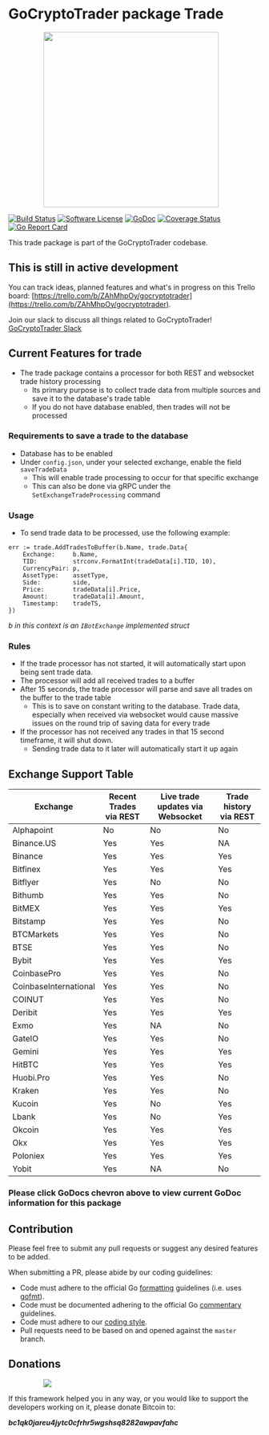 # GoCryptoTrader package Trade

<img src="/common/gctlogo.png?raw=true" width="350px" height="350px" hspace="70">


[![Build Status](https://github.com/thrasher-corp/gocryptotrader/actions/workflows/tests.yml/badge.svg?branch=master)](https://github.com/thrasher-corp/gocryptotrader/actions/workflows/tests.yml)
[![Software License](https://img.shields.io/badge/License-MIT-orange.svg?style=flat-square)](https://github.com/thrasher-corp/gocryptotrader/blob/master/LICENSE)
[![GoDoc](https://godoc.org/github.com/thrasher-corp/gocryptotrader?status.svg)](https://godoc.org/github.com/thrasher-corp/gocryptotrader/exchanges/trade)
[![Coverage Status](http://codecov.io/github/thrasher-corp/gocryptotrader/coverage.svg?branch=master)](http://codecov.io/github/thrasher-corp/gocryptotrader?branch=master)
[![Go Report Card](https://goreportcard.com/badge/github.com/thrasher-corp/gocryptotrader)](https://goreportcard.com/report/github.com/thrasher-corp/gocryptotrader)


This trade package is part of the GoCryptoTrader codebase.

## This is still in active development

You can track ideas, planned features and what's in progress on this Trello board: [https://trello.com/b/ZAhMhpOy/gocryptotrader](https://trello.com/b/ZAhMhpOy/gocryptotrader).

Join our slack to discuss all things related to GoCryptoTrader! [GoCryptoTrader Slack](https://join.slack.com/t/gocryptotrader/shared_invite/enQtNTQ5NDAxMjA2Mjc5LTc5ZDE1ZTNiOGM3ZGMyMmY1NTAxYWZhODE0MWM5N2JlZDk1NDU0YTViYzk4NTk3OTRiMDQzNGQ1YTc4YmRlMTk)

## Current Features for trade

+ The trade package contains a processor for both REST and websocket trade history processing
  + Its primary purpose is to collect trade data from multiple sources and save it to the database's trade table
  + If you do not have database enabled, then trades will not be processed

### Requirements to save a trade to the database
+ Database has to be enabled
+ Under `config.json`, under your selected exchange, enable the field `saveTradeData`
  + This will enable trade processing to occur for that specific exchange
  + This can also be done via gRPC under the `SetExchangeTradeProcessing` command

### Usage
+ To send trade data to be processed, use the following example:
```
err := trade.AddTradesToBuffer(b.Name, trade.Data{
    Exchange:     b.Name,
    TID:          strconv.FormatInt(tradeData[i].TID, 10),
    CurrencyPair: p,
    AssetType:    assetType,
    Side:         side,
    Price:        tradeData[i].Price,
    Amount:       tradeData[i].Amount,
    Timestamp:    tradeTS,
})
```
_b in this context is an `IBotExchange` implemented struct_

### Rules
+ If the trade processor has not started, it will automatically start upon being sent trade data.
+ The processor will add all received trades to a buffer
+ After 15 seconds, the trade processor will parse and save all trades on the buffer to the trade table
  + This is to save on constant writing to the database. Trade data, especially when received via websocket would cause massive issues on the round trip of saving data for every trade
+ If the processor has not received any trades in that 15 second timeframe, it will shut down.
  + Sending trade data to it later will automatically start it up again


## Exchange Support Table

| Exchange | Recent Trades via REST | Live trade updates via Websocket | Trade history via REST |
|----------|------|-----------|-----|
| Alphapoint | No  | No        | No  |
| Binance.US | Yes  | Yes        | NA  | 
| Binance| Yes  | Yes        | Yes  |
| Bitfinex | Yes  | Yes        | Yes  |
| Bitflyer | Yes  | No      | No  |
| Bithumb | Yes  | Yes       | No  |
| BitMEX | Yes | Yes | Yes |
| Bitstamp | Yes  | Yes       | No  |
| BTCMarkets | Yes | Yes       | No  |
| BTSE | Yes | Yes | No |
| Bybit | Yes | Yes | Yes |
| CoinbasePro | Yes | Yes | No|
| CoinbaseInternational | Yes | Yes | No |
| COINUT | Yes | Yes | No |
| Deribit | Yes | Yes | Yes |
| Exmo | Yes | NA | No |
| GateIO | Yes | Yes | No |
| Gemini | Yes | Yes | Yes |
| HitBTC | Yes | Yes | Yes |
| Huobi.Pro | Yes | Yes | No |
| Kraken | Yes | Yes | No |
| Kucoin | Yes | No | Yes |
| Lbank | Yes | No | Yes |
| Okcoin | Yes | Yes | Yes |
| Okx | Yes | Yes | Yes |
| Poloniex | Yes | Yes | Yes |
| Yobit | Yes | NA | No |


### Please click GoDocs chevron above to view current GoDoc information for this package

## Contribution

Please feel free to submit any pull requests or suggest any desired features to be added.

When submitting a PR, please abide by our coding guidelines:

+ Code must adhere to the official Go [formatting](https://golang.org/doc/effective_go.html#formatting) guidelines (i.e. uses [gofmt](https://golang.org/cmd/gofmt/)).
+ Code must be documented adhering to the official Go [commentary](https://golang.org/doc/effective_go.html#commentary) guidelines.
+ Code must adhere to our [coding style](https://github.com/thrasher-corp/gocryptotrader/blob/master/doc/coding_style.md).
+ Pull requests need to be based on and opened against the `master` branch.

## Donations

<img src="https://github.com/thrasher-corp/gocryptotrader/blob/master/web/src/assets/donate.png?raw=true" hspace="70">

If this framework helped you in any way, or you would like to support the developers working on it, please donate Bitcoin to:

***bc1qk0jareu4jytc0cfrhr5wgshsq8282awpavfahc***

